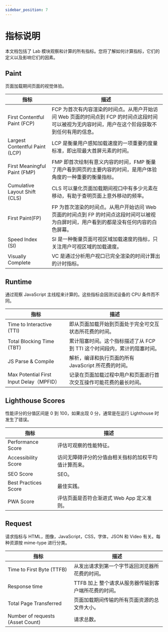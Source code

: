 ```yaml
---
sidebar_position: 7
---
```


# 指标说明

本文档包括了 Lab 模块观察和计算的所有指标。您将了解如何计算指标，它们的定义以及影响它们的因素。

## Paint

页面加载期间页面的视觉体验。

| 指标                           | 描述                                                                                                                                             |
| ------------------------------ | ------------------------------------------------------------------------------------------------------------------------------------------------ |
| First Contentful Paint (FCP)   | FCP 为首次有内容渲染的时间点。从用户开始访问 Web 页面的时间点到 FCP 的时间点这段时间可以被视为无内容时间，用户在这个阶段获取不到任何有用的信息。 |
| Largest Contentful Paint (LCP) | LCP 是衡量用户感知加载速度的一项重要的度量标准，即出现最大首屏元素的时间。                                                                       |
| First Meaningful Paint (FMP)   | FMP 即首次绘制有意义内容的时间，FMP 衡量了用户看到网页的主要内容的时间，是用户体验角度的一种重要的衡量指标。                                     |
| Cumulative Layout Shift (CLS)  | CLS 可以量化页面加载期间视口中有多少元素在移动，有助于查明页面上意外移动的频率。                                                                 |
| First Paint(FP)                | FP 为首次渲染的时间点。从用户开始访问 Web 页面的时间点到 FP 的时间点这段时间可以被视为白屏时间，用户看到的都是没有任何内容的白色屏幕。           |
| Speed Index (SI)               | SI 是一种衡量页面可视区域加载速度的指标，只关注用户可视区域的加载速度。                                                                          |
| Visually Complete              | VC 是通过分析用户视口已完全渲染的时间计算出的计时指标。                                                                                          |

## Runtime

通过观察 JavaScript 主线程来计算的。这些指标会因测试设备的 CPU 条件而不同。

| 指标                                     | 描述                                                                     |
| ---------------------------------------- | ------------------------------------------------------------------------ |
| Time to Interactive (TTI)                | 即从页面加载开始到页面处于完全可交互状态所花费的时间。                   |
| Total Blocking Time (TBT)                | 累计阻塞时间。这个指标描述了从 FCP 到 TTI 这个时间段内，累计的阻塞时间。 |
| JS Parse & Compile                       | 解析，编译和执行页面的所有 JavaScript 所花费的时间。                     |
| Max Potential First Input Delay（MPFID） | 记录在页面加载过程中用户和页面进行首次交互操作可能花费的最长时间。       |

## Lighthouse Scores

性能评分的分值区间是 0 到 100，如果出现 0 分，通常是在运行 Lighthouse 时发生了错误。

| 指标                 | 描述                                                 |
| -------------------- | ---------------------------------------------------- |
| Performance Score    | 评估可观察的性能特征。                               |
| Accessibility Score  | 访问无障碍评分的分值由相关指标的加权平均值计算而来。 |
| SEO Score            | SEO。                                                |
| Best Practices Score | 最佳实践。                                           |
| PWA Score            | 评估页面是否符合渐进式 Web App 定义准则。            |

## Request

请求指标与 HTML，图像，JavaScript，CSS，字体，JSON 和 Video 有关。每种资源按 mime-type 进行分类。

| 指标                             | 描述                                                 |
| -------------------------------- | ---------------------------------------------------- |
| Time to First Byte (TTFB)        | 从发出请求到第一个字节返回浏览器所花费的时间。       |
| Response time                    | TTFB 加上 整个请求从服务器传输到客户端所花费的时间。 |
| Total Page Transferred           | 页面加载期间传输的所有页面资源的总文件大小。         |
| Number of requests (Asset Count) | 请求总数。                                           |
